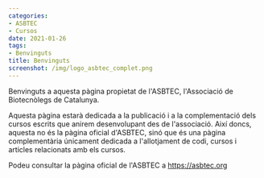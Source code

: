 ```yaml
---
categories:
- ASBTEC
- Cursos
date: 2021-01-26
tags:
- Benvinguts
title: Benvinguts
screenshot: /img/logo_asbtec_complet.png
---
```


Benvinguts a aquesta pàgina propietat de l'ASBTEC, l'Associació de Biotecnòlegs de Catalunya. 

Aquesta pàgina estarà dedicada a la publicació i a la complementació dels cursos escrits que anirem desenvolupant des de l'associació. Així doncs, aquesta no és la pàgina oficial d'ASBTEC, sinó que és una pàgina complementària únicament dedicada a l'allotjament de codi, cursos i articles relacionats amb els cursos.

Podeu consultar la pàgina oficial de l'ASBTEC a <https://asbtec.org>



